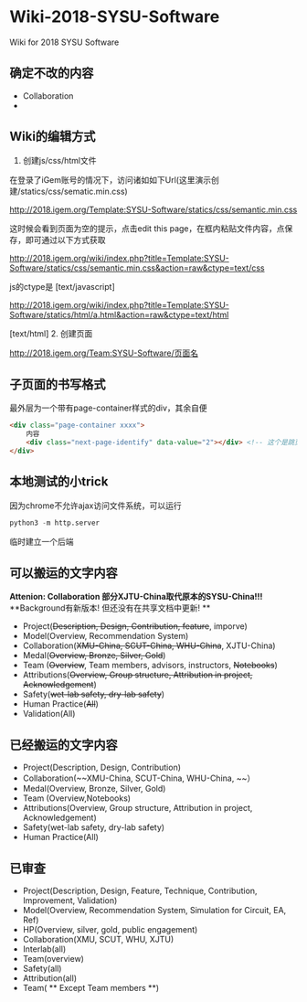# Wiki-2018-SYSU-Software

Wiki for 2018 SYSU Software
## 确定不改的内容
- Collaboration
- 

## Wiki的编辑方式

1. 创建js/css/html文件

在登录了iGem账号的情况下，访问诸如如下Url(这里演示创建/statics/css/sematic.min.css)

http://2018.igem.org/Template:SYSU-Software/statics/css/semantic.min.css

这时候会看到页面为空的提示，点击edit this page，在框内粘贴文件内容，点保存，即可通过以下方式获取

http://2018.igem.org/wiki/index.php?title=Template:SYSU-Software/statics/css/semantic.min.css&action=raw&ctype=text/css

js的ctype是 [text/javascript]

http://2018.igem.org/wiki/index.php?title=Template:SYSU-Software/statics/html/a.html&action=raw&ctype=text/html

[text/html]
2. 创建页面

http://2018.igem.org/Team:SYSU-Software/页面名

## 子页面的书写格式

最外层为一个带有page-container样式的div，其余自便

``` html
<div class="page-container xxxx">
    内容
    <div class="next-page-identify" data-value="2"></div> <!-- 这个是跳页标记 -->
</div>
```

## 本地测试的小trick
因为chrome不允许ajax访问文件系统，可以运行
``` python
python3 -m http.server
```
临时建立一个后端

## 可以搬运的文字内容

**Attenion: Collaboration 部分XJTU-China取代原本的SYSU-China!!!**
**Background有新版本! 但还没有在共享文档中更新! **

- Project(~~Description, Design, Contribution, feature~~, imporve)
- Model(Overview, Recommendation System)
- Collaboration(~~XMU-China, SCUT-China, WHU-China~~, XJTU-China)
- Medal(~~Overview, Bronze, Silver, Gold~~)
- Team (~~Overview~~, Team members, advisors, instructors, ~~Notebooks~~)
- Attributions(~~Overview, Group structure, Attribution in project, Acknowledgement~~)
- Safety(~~wet-lab safety, dry-lab safety~~)
- Human Practice(~~All~~)
- Validation(All)


## 已经搬运的文字内容

- Project(Description, Design, Contribution)
- Collaboration(~~XMU-China, SCUT-China, WHU-China, ~~）
- Medal(Overview, Bronze, Silver, Gold)
- Team (Overview,Notebooks)
- Attributions(Overview, Group structure, Attribution in project, Acknowledgement)
- Safety(wet-lab safety, dry-lab safety)
- Human Practice(All)


## 已审查
- Project(Description, Design, Feature, Technique, Contribution, Improvement, Validation)
- Model(Overview, Recommendation System, Simulation for Circuit, EA, Ref)
- HP(Overview, silver, gold, public engagement)
- Collaboration(XMU, SCUT, WHU, XJTU)
- Interlab(all)
- Team(overview)
- Safety(all)
- Attribution(all)
- Team( ** Except Team members **)

